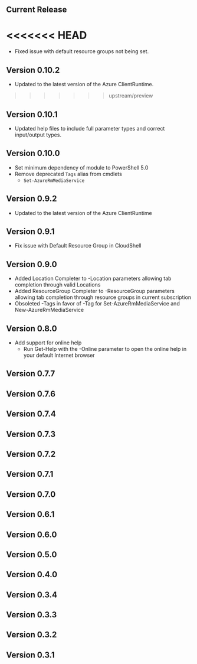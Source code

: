 <!--
    Please leave this section at the top of the change log.

    Changes for the current release should go under the section titled "Current Release", and should adhere to the following format:

    ## Current Release
    * Overview of change #1
        - Additional information about change #1
    * Overview of change #2
        - Additional information about change #2
        - Additional information about change #2
    * Overview of change #3
    * Overview of change #4
        - Additional information about change #4

    ## YYYY.MM.DD - Version X.Y.Z (Previous Release)
    * Overview of change #1
        - Additional information about change #1
-->
## Current Release
<<<<<<< HEAD
=======
* Fixed issue with default resource groups not being set.

## Version 0.10.2
* Updated to the latest version of the Azure ClientRuntime.
>>>>>>> upstream/preview

## Version 0.10.1
* Updated help files to include full parameter types and correct input/output types.

## Version 0.10.0
* Set minimum dependency of module to PowerShell 5.0
* Remove deprecated `Tags` alias from cmdlets
    - `Set-AzureRmMediaService`

## Version 0.9.2
* Updated to the latest version of the Azure ClientRuntime

## Version 0.9.1
* Fix issue with Default Resource Group in CloudShell

## Version 0.9.0
* Added Location Completer to -Location parameters allowing tab completion through valid Locations
* Added ResourceGroup Completer to -ResourceGroup parameters allowing tab completion through resource groups in current subscription
* Obsoleted -Tags in favor of -Tag for Set-AzureRmMediaService and New-AzureRmMediaService

## Version 0.8.0
* Add support for online help
    - Run Get-Help with the -Online parameter to open the online help in your default Internet browser

## Version 0.7.7

## Version 0.7.6

## Version 0.7.4

## Version 0.7.3

## Version 0.7.2

## Version 0.7.1

## Version 0.7.0

## Version 0.6.1

## Version 0.6.0

## Version 0.5.0

## Version 0.4.0

## Version 0.3.4

## Version 0.3.3

## Version 0.3.2

## Version 0.3.1
